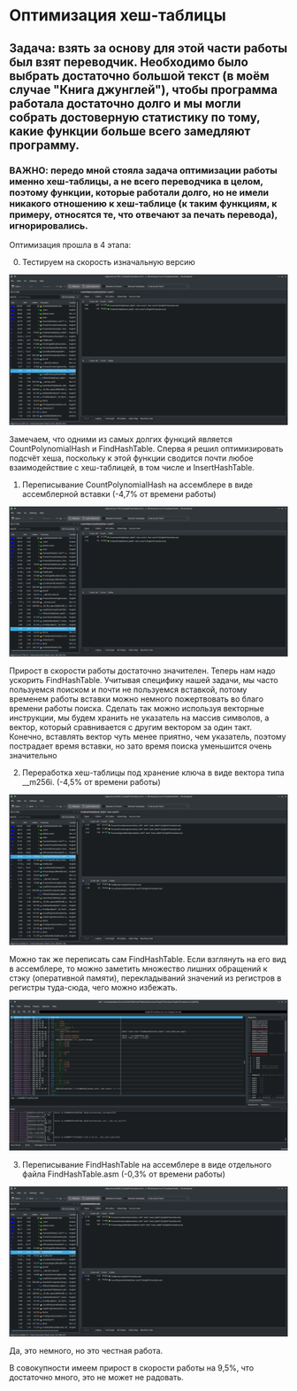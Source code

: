 # Оптимизация хеш-таблицы

## Задача: взять за основу для этой части работы был взят переводчик. Необходимо было выбрать достаточно большой текст (в моём случае "Книга джунглей"), чтобы программа работала достаточно долго и мы могли собрать достоверную статистику по тому, какие функции больше всего замедляют программу. 

### ВАЖНО: передо мной стояла задача оптимизации работы именно хеш-таблицы, а не всего переводчика в целом, поэтому функции, которые работали долго, но не имели никакого отношению к хеш-таблице (к таким функциям, к примеру, относятся те, что отвечают за печать перевода), игнорировались.

Оптимизация прошла в 4 этапа:

0) Тестируем на скорость изначальную версию 

![](EnglishTranslator/Screenshots/BeforeOptimisation.jpg)

Замечаем, что одними из самых долгих функций является CountPolynomialHash и FindHashTable. Сперва я решил оптимизировать подсчёт хеша, поскольку к этой функции сводится почти любое взаимодействие с хеш-таблицей, в том числе и InsertHashTable.

1) Переписывание CountPolynomialHash на ассемблере в виде ассемблерной вставки (-4,7% от времени работы)

![](EnglishTranslator/Screenshots/CountPolynomialHashOptimised.jpg)

Прирост в скорости работы достаточно значителен. Теперь нам надо ускорить FindHashTable. Учитывая специфику нашей задачи, мы часто пользуемся поиском и почти не пользуемся вставкой, потому временем работы вставки можно немного пожертвовать во благо времени работы поиска. Сделать так можно используя векторные инструкции, мы будем хранить не указатель на массив символов, а вектор, который сравнивается с другим вектором за один такт. Конечно, вставлять вектор чуть менее приятно, чем указатель, поэтому пострадает время вставки, но зато время поиска уменьшится очень значительно

2) Переработка хеш-таблицы под хранение ключа в виде вектора типа __m256i. (-4,5% от времени работы)

![](EnglishTranslator/Screenshots/VectorInstructionOptimisation.jpg)

Можно так же переписать сам FindHashTable. Если взглянуть на его вид в ассемблере, то можно заметить множество лишних обращений к стэку (оперативной памяти), перекладываний значений из регистров в регистры туда-сюда, чего можно избежать.

![](EnglishTranslator/Screenshots/FindHashTableAsm.jpg)

3) Переписывание FindHashTable на ассемблере в виде отдельного файла FindHashTable.asm (-0,3% от времени работы)

![](EnglishTranslator/Screenshots/FindHashTableOptimised.jpg)

Да, это немного, но это честная работа.

В совокупности имеем прирост в скорости работы на 9,5%, что достаточно много, это не может не радовать.
